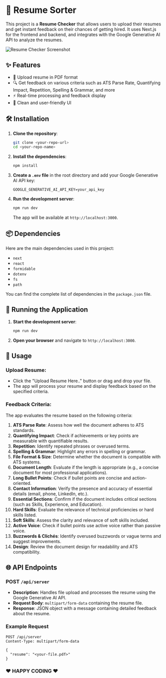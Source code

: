 # 📄 Resume Sorter

This project is a **Resume Checker** that allows users to upload their resumes and get instant feedback on their chances of getting hired. It uses Next.js for the frontend and backend, and integrates with the Google Generative AI API to analyze the resumes.

![Resume Checker Screenshot](./src/app/assests/ats.png)

## ✨ Features

- 📄 Upload resume in PDF format
- 🔍 Get feedback on various criteria such as ATS Parse Rate, Quantifying Impact, Repetition, Spelling & Grammar, and more
- ⚡ Real-time processing and feedback display
- 🎨 Clean and user-friendly UI

## 🛠️ Installation

1. **Clone the repository**:
    ```sh
    git clone <your-repo-url>
    cd <your-repo-name>
    ```

2. **Install the dependencies**:
    ```sh
    npm install
    ```

3. **Create a `.env` file** in the root directory and add your Google Generative AI API key:
    ```env
    GOOGLE_GENERATIVE_AI_API_KEY=your_api_key
    ```

4. **Run the development server**:
    ```sh
    npm run dev
    ```

    The app will be available at `http://localhost:3000`.

## 📦 Dependencies

Here are the main dependencies used in this project:

- `next`
- `react`
- `formidable`
- `dotenv`
- `fs`
- `path`

You can find the complete list of dependencies in the `package.json` file.

## 🚀 Running the Application

1. **Start the development server**:
    ```sh
    npm run dev
    ```

2. **Open your browser** and navigate to `http://localhost:3000`.

## 📸 Usage

### **Upload Resume**:
- Click the "Upload Resume Here.." button or drag and drop your file.
- The app will process your resume and display feedback based on the specified criteria.

### **Feedback Criteria**:
The app evaluates the resume based on the following criteria:
1. **ATS Parse Rate**: Assess how well the document adheres to ATS standards.
2. **Quantifying Impact**: Check if achievements or key points are measurable with quantifiable results.
3. **Repetition**: Identify repeated phrases or overused terms.
4. **Spelling & Grammar**: Highlight any errors in spelling or grammar.
5. **File Format & Size**: Determine whether the document is compatible with ATS systems.
6. **Document Length**: Evaluate if the length is appropriate (e.g., a concise document for most professional applications).
7. **Long Bullet Points**: Check if bullet points are concise and action-oriented.
8. **Contact Information**: Verify the presence and accuracy of essential details (email, phone, LinkedIn, etc.).
9. **Essential Sections**: Confirm if the document includes critical sections (such as Skills, Experience, and Education).
10. **Hard Skills**: Evaluate the relevance of technical proficiencies or hard skills listed.
11. **Soft Skills**: Assess the clarity and relevance of soft skills included.
12. **Active Voice**: Check if bullet points use active voice rather than passive voice.
13. **Buzzwords & Clichés**: Identify overused buzzwords or vague terms and suggest improvements.
14. **Design**: Review the document design for readability and ATS compatibility.

## 🌐 API Endpoints

### **POST** `/api/server`
- **Description**: Handles file upload and processes the resume using the Google Generative AI API.
- **Request Body**: `multipart/form-data` containing the resume file.
- **Response**: JSON object with a message containing detailed feedback about the resume.

### Example Request

```http
POST /api/server
Content-Type: multipart/form-data

{
  "resume": "<your-file.pdf>"
}
```
 
 
### ❤️ HAPPY CODING ❤️

